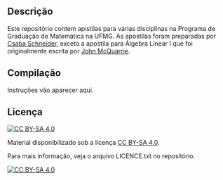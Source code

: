 ## Descrição 

Este repositório contem apistilas para várias disciplinas na Programa de Graduação de Matemática na UFMG. As apostilas foram preparadas por [Csaba Schneider](https://schcs.github.io/WP/), exceto a apostila para Álgebra Linear I que foi originalmente escrita por [John McQuarrie](https://johnmacquarrie.github.io/).

## Compilação

Instruções vão aparecer aqui.

## Licença

[![CC BY-SA 4.0][cc-by-sa-shield]][cc-by-sa]

Material disponibilizado sob a licença
[CC BY-SA 4.0][cc-by-sa].

Para mais informação, veja o arquivo LICENCE.txt no repositório.

[![CC BY-SA 4.0][cc-by-sa-image]][cc-by-sa]

[cc-by-sa]: http://creativecommons.org/licenses/by-sa/4.0/
[cc-by-sa-image]: https://licensebuttons.net/l/by-sa/4.0/88x31.png
[cc-by-sa-shield]: https://img.shields.io/badge/License-CC%20BY--SA%204.0-lightgrey.svg


